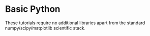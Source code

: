 Basic Python
============

These tutorials require no additional libraries apart from the standard numpy/scipy/matplotlib scientific stack.
